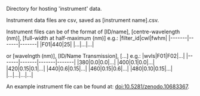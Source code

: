 Directory for hosting 'instrument' data.

Instrument data files are csv, saved as [instrument name].csv.

Instrument files can be of the format of [ID/name], [centre-wavelength (nm)], [full-width at half-maximum (nm)] e.g.:
|filter_id|cwl|fwhm|
|-------|-------|-------|
|F01|440|25|
|...|...|...|

or [wavelngth (nm)], [ID/Name Transmission], [...] e.g.:
|wvls|F01|F02|...|
|-------|-------|-------|-------|
|380|0.0|0.0|...|
|400|0.1|0.0|...|
|420|0.15|0.1|...|
|440|0.6|0.15|...|
|460|0.15|0.6|...|
|480|0.10|0.15|...|
|...|...|...|...|

An example instrument file can be found at: [doi:10.5281/zenodo.10683367](https://zenodo.org/doi/10.5281/zenodo.10683367).